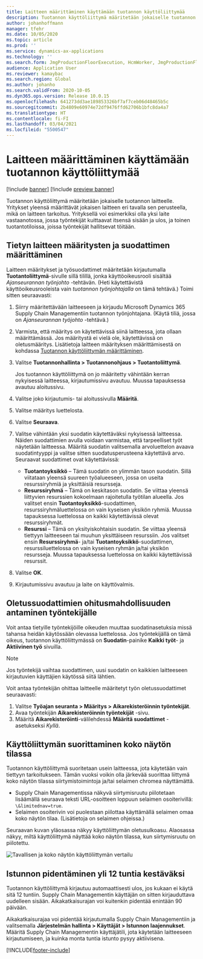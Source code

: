 ```yaml
---
title: Laitteen määrittäminen käyttämään tuotannon käyttöliittymää
description: Tuotannon käyttöliittymä määritetään jokaiselle tuotannon laitteelle. Yritykset yleensä määrittävät jokaisen laitteen eri tavalla sen perusteella, mikä on laitteen tarkoitus. Yrityksellä voi esimerkiksi olla yksi laite vastaanotossa, jossa työntekijät kuittaavat itsensä sisään ja ulos, ja toinen tuotantotiloissa, joissa työntekijät hallitsevat töitään.
author: johanhoffmann
manager: tfehr
ms.date: 10/05/2020
ms.topic: article
ms.prod: ''
ms.service: dynamics-ax-applications
ms.technology: ''
ms.search.form: JmgProductionFloorExecution, HcmWorker, JmgProductionFloorExecutionDeviceConfiguration
audience: Application User
ms.reviewer: kamaybac
ms.search.region: Global
ms.author: johanho
ms.search.validFrom: 2020-10-05
ms.dyn365.ops.version: Release 10.0.15
ms.openlocfilehash: 641273dd3ae189853326bf7af7ceb06d48465b5c
ms.sourcegitcommit: 2b4809e60974e72df9476ffd62706b1bfc8da4a7
ms.translationtype: HT
ms.contentlocale: fi-FI
ms.lasthandoff: 03/04/2021
ms.locfileid: "5500547"
---
```

# <a name="set-up-a-device-to-run-the-production-floor-execution-interface"></a>Laitteen määrittäminen käyttämään tuotannon käyttöliittymää

[!include [banner](../includes/banner.md)]
[!include [preview banner](../includes/preview-banner.md)]

Tuotannon käyttöliittymä määritetään jokaiselle tuotannon laitteelle. Yritykset yleensä määrittävät jokaisen laitteen eri tavalla sen perusteella, mikä on laitteen tarkoitus. Yrityksellä voi esimerkiksi olla yksi laite vastaanotossa, jossa työntekijät kuittaavat itsensä sisään ja ulos, ja toinen tuotantotiloissa, joissa työntekijät hallitsevat töitään.

## <a name="set-the-configuration-and-filters-for-a-specific-device"></a>Tietyn laitteen määritysten ja suodattimen määrittäminen

Laitteen määritykset ja työsuodattimet määritetään kirjautumalla **Tuotantoliittymä**-sivulle sillä tilillä, jonka käyttöoikeusrooli sisältää *Ajanseurannan työnjohto* -tehtävän. (Heti käytettävistä käyttöoikeusrooleista vain *tuotannon työnjohtajalla* on tämä tehtävä.) Toimi sitten seuraavasti:

1. Siirry määritettävään laitteeseen ja kirjaudu Microsoft Dynamics 365 Supply Chain Managementiin tuotannon työnjohtajana. (Käytä tiliä, jossa on *Ajanseurannan työjohto* -tehtävä.)
1. Varmista, että määritys on käytettävissä siinä laitteessa, jota ollaan määrittämässä. Jos määritystä ei vielä ole, käytettävissä on oletusmääritys. Lisätietoja laitteen määrityksen määrittämisestä on kohdassa [Tuotannon käyttöliittymän määrittäminen](production-floor-execution-configure.md).
1. Valitse **Tuotannonhallinta \> Tuotannonohjaus \> Tuotantoliittymä**.

    Jos tuotannon käyttöliittymä on jo määritetty vähintään kerran nykyisessä laitteessa, kirjautumissivu avautuu. Muussa tapauksessa avautuu aloitussivu.

1. Valitse joko kirjautumis- tai aloitussivulla **Määritä**.
1. Valitse määritys luettelosta.
1. Valitse **Seuraava**.
1. Valitse vähintään yksi suodatin käytettäväksi nykyisessä laitteessa. Näiden suodattimien avulla voidaan varmistaa, että tarpeelliset työt näytetään laitteessa. Määritä suodatin valitsemalla arvoluettelon avaava suodatintyyppi ja valitse sitten suodatusperusteena käytettävä arvo. Seuraavat suodattimet ovat käytettävissä:

    - **Tuotantoyksikkö** – Tämä suodatin on ylimmän tason suodatin. Sillä viitataan yleensä suureen työalueeseen, jossa on useita resurssiryhmiä ja yksittäisiä resursseja.
    - **Resurssiryhmä** – Tämä on keskitason suodatin. Se viittaa yleensä liittyvien resurssien kokoelmaan rajoitetulla työtilan alueella. Jos valitset ensin **Tuotantoyksikkö**-suodattimen, resurssiryhmäluettelossa on vain kyseisen yksikön ryhmiä. Muussa tapauksessa luettelossa on kaikki käytettävissä olevat resurssiryhmät.
    - **Resurssi** – Tämä on yksityiskohtaisin suodatin. Se viittaa yleensä tiettyyn laitteeseen tai muuhun yksittäiseen resurssiin. Jos valitset ensin **Resurssiryhmä**- ja/tai **Tuotantoyksikkö**-suodattimen, resurssiluettelossa on vain kyseisen ryhmän ja/tai yksikön resursseja. Muussa tapauksessa luettelossa on kaikki käytettävissä resurssit.

1. Valitse **OK**.
1. Kirjautumissivu avautuu ja laite on käyttövalmis.

## <a name="allow-a-worker-to-override-the-default-filters"></a>Oletussuodattimien ohitusmahdollisuuden antaminen työntekijälle

Voit antaa tietyille työntekijöille oikeuden muuttaa suodatinasetuksia missä tahansa heidän käytössään olevassa luettelossa. Jos työntekijällä on tämä oikeus, tuotannon käyttöliittymässä on **Suodatin**-painike **Kaikki työt**- ja **Aktiivinen työ** sivuilla.

> [!NOTE]
> Jos työntekijä vaihtaa suodattimen, uusi suodatin on kaikkien laitteeseen kirjautuvien käyttäjien käytössä siitä lähtien.

Voit antaa työntekijän ohittaa laitteelle määritetyt työn oletussuodattimet seuraavasti:

1. Valitse **Työajan seuranta \> Määritys \> Aikarekisteröinnin työntekijät**.
1. Avaa työntekijän **Aikarekisteröinnin työntekijät** -sivu.
1. Määritä **Aikarekisteröinti**-välilehdessä **Määritä suodattimet** -asetukseksi *Kyllä*.

## <a name="run-the-interface-in-full-screen-mode"></a>Käyttöliittymän suorittaminen koko näytön tilassa

Tuotannon käyttöliittymä suoritetaan usein laitteessa, jota käytetään vain tiettyyn tarkoitukseen. Tämän vuoksi voikin olla järkevää suorittaa liittymä koko näytön tilassa siirtymistoimintoja ja/tai selaimen chromea näyttämättä.

- Supply Chain Managementissa näkyvä siirtymisruutu piilotetaan lisäämällä seuraava teksti URL-osoitteen loppuun selaimen osoiterivillä: `\&limitednav=true`.
- Selaimen osoiterivin voi puolestaan piilottaa käyttämällä selaimen omaa koko näytön tilaa. (Lisätietoja on selaimen ohjeissa.)

Seuraavan kuvan yläosassa näkyy käyttöliittymän oletusulkoasu. Alaosassa näkyy, miltä käyttöliittymä näyttää koko näytön tilassa, kun siirtymisruutu on piilotettu.

![Tavallisen ja koko näytön käyttöliittymän vertailu](media/pfei-full-screen.png "Tavallisen ja koko näytön käyttöliittymän vertailu")

## <a name="extend-the-session-past-12-hours"></a>Istunnon pidentäminen yli 12 tuntia kestäväksi

Tuotannon käyttöliittymä kirjautuu automaattisesti ulos, jos kukaan ei käytä sitä 12 tuntiin. Supply Chain Managementin käyttäjän on sitten kirjauduttava uudelleen sisään. Aikakatkaisurajan voi kuitenkin pidentää enintään 90 päivään.

Aikakatkaisurajaa voi pidentää kirjautumalla Supply Chain Managementiin ja valitsemalla **Järjestelmän hallinta \> Käyttäjät \> Istunnon laajennukset**. Määritä Supply Chain Managementin käyttäjätili, jota käytetään laitteeseen kirjautumiseen, ja kuinka monta tuntia istunto pysyy aktiivisena.


[!INCLUDE[footer-include](../../includes/footer-banner.md)]